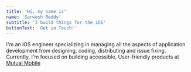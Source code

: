 ```yaml
---
title: 'Hi, my name is'
name: 'Sarwesh Reddy'
subtitle: 'I build things for the iOS'
buttonText: 'Get in Touch!'
---
```


I'm an iOS engineer specializing in managing all the aspects of application development from designing, coding, distributing and issue fixing. Currently, I'm focused on building accessible, User-friendly products at [Mutual Mobile](https://mutualmobile.com/)